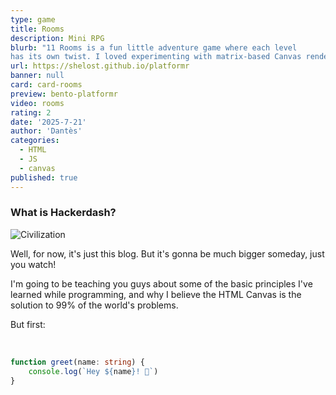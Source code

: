 ```yaml
---
type: game
title: Rooms
description: Mini RPG
blurb: "11 Rooms is a fun little adventure game where each level
has its own twist. I loved experimenting with matrix-based Canvas rendering on this one."
url: https://shelost.github.io/platformr
banner: null
card: card-rooms
preview: bento-platformr
video: rooms
rating: 2
date: '2025-7-21'
author: 'Dantès'
categories:
  - HTML
  - JS
  - canvas
published: true
---
```


### What is Hackerdash?

![Civilization](/card/card-platformr.png)

Well, for now, it's just this blog. But it's gonna be much bigger someday, just you watch!

I'm going to be teaching you guys about some of the basic principles I've learned while programming, and why I believe the HTML Canvas is the solution to 99% of the world's problems.

But first:



&nbsp;

```ts
function greet(name: string) {
	console.log(`Hey ${name}! 👋`)
}
```
